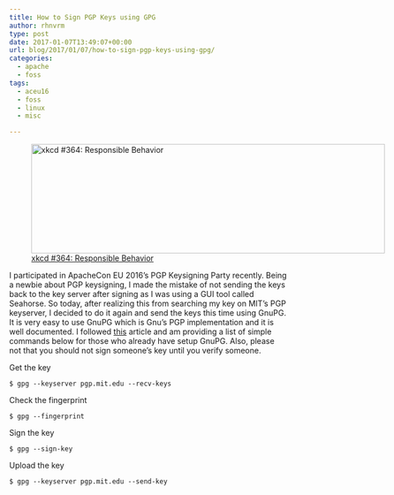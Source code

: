 ```yaml
---
title: How to Sign PGP Keys using GPG
author: rhnvrm
type: post
date: 2017-01-07T13:49:07+00:00
url: blog/2017/01/07/how-to-sign-pgp-keys-using-gpg/
categories:
  - apache
  - foss
tags:
  - aceu16
  - foss
  - linux
  - misc

---
```

[<figure style="width: 640px" class="wp-caption aligncenter"><img class="size-medium" src="https://imgs.xkcd.com/comics/responsible_behavior.png" alt="xkcd #364: Responsible Behavior" width="640" height="198" /><figcaption class="wp-caption-text">xkcd #364: Responsible Behavior</figcaption></figure>][1]

I participated in ApacheCon EU 2016&#8217;s PGP Keysigning Party recently. Being a newbie about PGP keysigning, I made the mistake of not sending the keys back to the key server after signing as I was using a GUI tool called Seahorse. So today, after realizing this from searching my key on MIT&#8217;s PGP keyserver, I decided to do it again and send the keys this time using GnuPG. It is very easy to use GnuPG which is Gnu&#8217;s PGP implementation and it is well documented. I followed [this][2] article and am providing a list of simple commands below for those who already have setup GnuPG. Also, please not that you should not sign someone&#8217;s key until you verify someone.

Get the key
  
`$ gpg --keyserver pgp.mit.edu --recv-keys `
  
Check the fingerprint
  
`$ gpg --fingerprint` 
  
Sign the key
  
`$ gpg --sign-key` 
  
Upload the key
  
`$ gpg --keyserver pgp.mit.edu --send-key` 

&nbsp;

 [1]: https://xkcd.com/364/
 [2]: http://linuxreviews.org/howtos/gnupg/signingparty/#ss3.8
